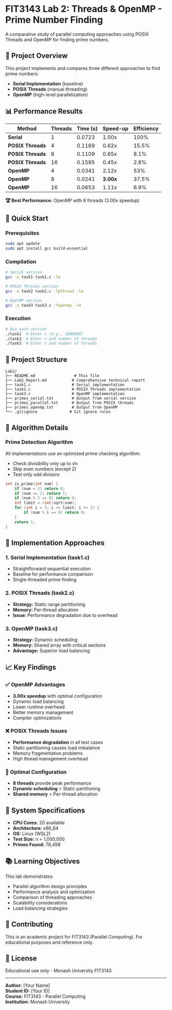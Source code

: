 # FIT3143 Lab 2: Threads & OpenMP - Prime Number Finding

A comparative study of parallel computing approaches using POSIX Threads and OpenMP for finding prime numbers.

## 🎯 Project Overview

This project implements and compares three different approaches to find prime numbers:
- **Serial Implementation** (baseline)
- **POSIX Threads** (manual threading)
- **OpenMP** (high-level parallelization)

## 📊 Performance Results

| Method | Threads | Time (s) | Speed-up | Efficiency |
|--------|---------|----------|----------|------------|
| **Serial** | 1 | 0.0723 | 1.00x | 100% |
| **POSIX Threads** | 4 | 0.1169 | 0.62x | 15.5% |
| **POSIX Threads** | 8 | 0.1109 | 0.65x | 8.1% |
| **POSIX Threads** | 16 | 0.1595 | 0.45x | 2.8% |
| **OpenMP** | 4 | 0.0341 | 2.12x | 53% |
| **OpenMP** | 8 | 0.0241 | **3.00x** | 37.5% |
| **OpenMP** | 16 | 0.0653 | 1.11x | 6.9% |

**🏆 Best Performance:** OpenMP with 8 threads (3.00x speedup)

## 🚀 Quick Start

### Prerequisites
```bash
sudo apt update
sudo apt install gcc build-essential
```

### Compilation
```bash
# Serial version
gcc -o task1 task1.c -lm

# POSIX Threads version
gcc -o task2 task2.c -lpthread -lm

# OpenMP version
gcc -o task3 task3.c -fopenmp -lm
```

### Execution
```bash
# Run each version
./task1  # Enter n (e.g., 1000000)
./task2  # Enter n and number of threads
./task3  # Enter n and number of threads
```

## 📁 Project Structure

```
Lab2/
├── README.md                 # This file
├── Lab2_Report.md           # Comprehensive technical report
├── task1.c                  # Serial implementation
├── task2.c                  # POSIX Threads implementation
├── task3.c                  # OpenMP implementation
├── primes_serial.txt        # Output from serial version
├── primes_parallel.txt      # Output from POSIX threads
├── primes_openmp.txt        # Output from OpenMP
└── .gitignore              # Git ignore rules
```

## 🔬 Algorithm Details

### Prime Detection Algorithm
All implementations use an optimized prime checking algorithm:
- Check divisibility only up to √n
- Skip even numbers (except 2)
- Test only odd divisors

```c
int is_prime(int num) {
    if (num < 2) return 0;
    if (num == 2) return 1;
    if (num % 2 == 0) return 0;
    int limit = (int)sqrt(num);
    for (int i = 3; i <= limit; i += 2) {
        if (num % i == 0) return 0;
    }
    return 1;
}
```

## 🧵 Implementation Approaches

### 1. Serial Implementation (task1.c)
- Straightforward sequential execution
- Baseline for performance comparison
- Single-threaded prime finding

### 2. POSIX Threads (task2.c)
- **Strategy:** Static range partitioning
- **Memory:** Per-thread allocation
- **Issue:** Performance degradation due to overhead

### 3. OpenMP (task3.c)
- **Strategy:** Dynamic scheduling
- **Memory:** Shared array with critical sections
- **Advantage:** Superior load balancing

## 📈 Key Findings

### ✅ OpenMP Advantages
- **3.00x speedup** with optimal configuration
- Dynamic load balancing
- Lower runtime overhead
- Better memory management
- Compiler optimizations

### ❌ POSIX Threads Issues
- **Performance degradation** in all test cases
- Static partitioning causes load imbalance
- Memory fragmentation problems
- High thread management overhead

### 🎯 Optimal Configuration
- **8 threads** provide peak performance
- **Dynamic scheduling** > Static partitioning
- **Shared memory** > Per-thread allocation

## 🔧 System Specifications

- **CPU Cores:** 20 available
- **Architecture:** x86_64  
- **OS:** Linux (WSL2)
- **Test Size:** n = 1,000,000
- **Primes Found:** 78,498

## 📚 Learning Objectives

This lab demonstrates:
- Parallel algorithm design principles
- Performance analysis and optimization
- Comparison of threading approaches
- Scalability considerations
- Load balancing strategies

## 🤝 Contributing

This is an academic project for FIT3143 (Parallel Computing). For educational purposes and reference only.

## 📄 License

Educational use only - Monash University FIT3143

---

**Author:** [Your Name]  
**Student ID:** [Your ID]  
**Course:** FIT3143 - Parallel Computing  
**Institution:** Monash University

